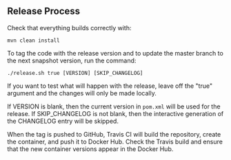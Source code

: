## Release Process

Check that everything builds correctly with:

    mvn clean install

To tag the code with the release version and to update the master
branch to the next snapshot version, run the command:

    ./release.sh true [VERSION] [SKIP_CHANGELOG]

If you want to test what will happen with the release, leave off the
"true" argument and the changes will only be made locally.

If VERSION is blank, then the current version in `pom.xml` will be
used for the release.  If SKIP_CHANGELOG is not blank, then the
interactive generation of the CHANGELOG entry will be skipped.

When the tag is pushed to GitHub, Travis CI will build the repository,
create the container, and push it to Docker Hub.  Check the Travis
build and ensure that the new container versions appear in the Docker
Hub.

